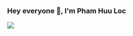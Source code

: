 ### Hey everyone 👋, I'm Pham Huu Loc

<img src="https://photos.google.com/u/2/photo/AF1QipOfPGXwWdQwFrGgwvgzArpWpjcBx3NwvMtQBnOP">
<!--
**phamhuuloc219/phamhuuloc219** is a ✨ _special_ ✨ repository because its `README.md` (this file) appears on your GitHub profile.



Here are some ideas to get you started:
Hi ~
- 🔭 I’m currently working on ...
- 🌱 I’m currently learning ...
- 👯 I’m looking to collaborate on ...
- 🤔 I’m looking for help with ...
- 💬 Ask me about ...
- 📫 How to reach me: ...
- 😄 Pronouns: ...
- ⚡ Fun fact: ...
-->

